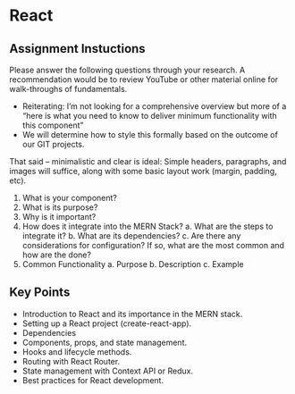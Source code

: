 # React

## Assignment Instuctions
Please answer the following questions through your research. A recommendation would be to review
YouTube or other material online for walk-throughs of fundamentals.

-  Reiterating: I’m not looking for a comprehensive overview but more of a “here is what you need to
know to deliver minimum functionality with this component”
- We will determine how to style this formally based on the outcome of our GIT projects.
  
That said – minimalistic and clear is ideal: Simple headers, paragraphs, and images will suffice, along
with some basic layout work (margin, padding, etc).

1. What is your component?
2. What is its purpose?
3. Why is it important?
4. How does it integrate into the MERN Stack?
    a. What are the steps to integrate it?
    b. What are its dependencies?
    c. Are there any considerations for configuration? If so, what are the most common and how
    are the done?
5. Common Functionality
    a. Purpose
    b. Description
    c. Example
## Key Points
- Introduction to React and its importance in the MERN stack.
- Setting up a React project (create-react-app).
- Dependencies
- Components, props, and state management.
- Hooks and lifecycle methods.
- Routing with React Router.
- State management with Context API or Redux.
- Best practices for React development.
